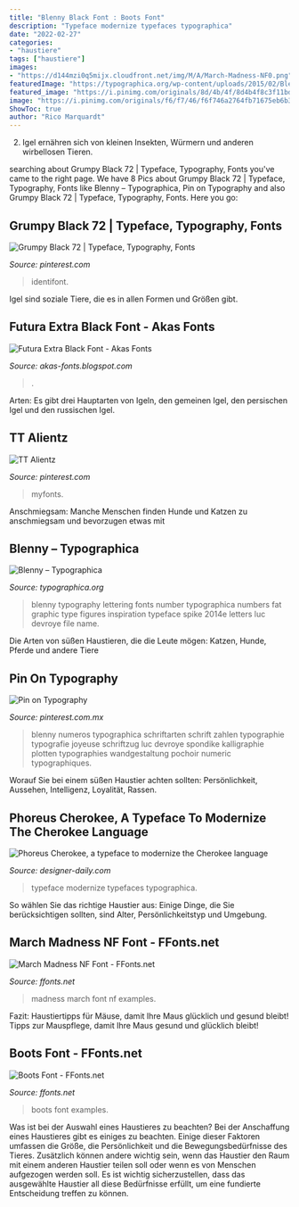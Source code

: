 ```yaml
---
title: "Blenny Black Font : Boots Font"
description: "Typeface modernize typefaces typographica"
date: "2022-02-27"
categories:
- "haustiere"
tags: ["haustiere"]
images:
- "https://d144mzi0q5mijx.cloudfront.net/img/M/A/March-Madness-NF0.png"
featuredImage: "https://typographica.org/wp-content/uploads/2015/02/Blenny_Speciman_extra_021.png"
featured_image: "https://i.pinimg.com/originals/8d/4b/4f/8d4b4f8c3f11bd8b2a760e9e4c486895.png"
image: "https://i.pinimg.com/originals/f6/f7/46/f6f746a2764fb71675eb6b39d62d8f64.gif"
ShowToc: true
author: "Rico Marquardt"
---
```



2. Igel ernähren sich von kleinen Insekten, Würmern und anderen wirbellosen Tieren.

	

		
searching about Grumpy Black 72 | Typeface, Typography, Fonts you've came to the right page. We have 8 Pics about Grumpy Black 72 | Typeface, Typography, Fonts like Blenny – Typographica, Pin on Typography and also Grumpy Black 72 | Typeface, Typography, Fonts. Here you go:
		
    
## Grumpy Black 72 | Typeface, Typography, Fonts

<img loading=lazy src="https://i.pinimg.com/originals/f6/f7/46/f6f746a2764fb71675eb6b39d62d8f64.gif" onerror="this.onerror=null;this.src='https://tse3.mm.bing.net/th?id=OIP.w6c0Ux2c78dSXvwbhZ-A1QAAAA&amp;pid=15.1';" alt="Grumpy Black 72 | Typeface, Typography, Fonts">

_Source: pinterest.com_

>identifont. 

	

Igel sind soziale Tiere, die es in allen Formen und Größen gibt.

    
## Futura Extra Black Font - Akas Fonts

<img loading=lazy src="https://i.pinimg.com/originals/fe/a7/3e/fea73ea79db157292dba2959259bcf31.jpg" onerror="this.onerror=null;this.src='https://tse3.mm.bing.net/th?id=OIP.kuSipdGbkxs6sl6FTpKWVAHaJ3&amp;pid=15.1';" alt="Futura Extra Black Font - Akas Fonts">

_Source: akas-fonts.blogspot.com_

>. 

	

Arten: Es gibt drei Hauptarten von Igeln, den gemeinen Igel, den persischen Igel und den russischen Igel.

    
## TT Alientz

<img loading=lazy src="https://i.pinimg.com/originals/8d/4b/4f/8d4b4f8c3f11bd8b2a760e9e4c486895.png" onerror="this.onerror=null;this.src='https://tse4.mm.bing.net/th?id=OIP.uihsI4GfQJFD7fxUoos89QHaDt&amp;pid=15.1';" alt="TT Alientz">

_Source: pinterest.com_

>myfonts. 

	

Anschmiegsam: Manche Menschen finden Hunde und Katzen zu anschmiegsam und bevorzugen etwas mit

    
## Blenny – Typographica

<img loading=lazy src="https://typographica.org/wp-content/uploads/2015/02/Blenny_Speciman_extra_021.png" onerror="this.onerror=null;this.src='https://tse3.mm.bing.net/th?id=OIP.6rvp7cb4Wf5q2Z0xy9EzjAHaHa&amp;pid=15.1';" alt="Blenny – Typographica">

_Source: typographica.org_

>blenny typography lettering fonts number typographica numbers fat graphic type figures inspiration typeface spike 2014e letters luc devroye file name. 

	

Die Arten von süßen Haustieren, die die Leute mögen: Katzen, Hunde, Pferde und andere Tiere

    
## Pin On Typography

<img loading=lazy src="https://i.pinimg.com/originals/ea/bb/e9/eabbe9edc6f859fe6ad99d31cbd1338c.png" onerror="this.onerror=null;this.src='https://tse2.mm.bing.net/th?id=OIP.wG9fxu0cPtk3fnM-zt0gCwHaHa&amp;pid=15.1';" alt="Pin on Typography">

_Source: pinterest.com.mx_

>blenny numeros typographica schriftarten schrift zahlen typographie typografie joyeuse schriftzug luc devroye spondike kalligraphie plotten typographies wandgestaltung pochoir numeric typographiques. 

	

Worauf Sie bei einem süßen Haustier achten sollten: Persönlichkeit, Aussehen, Intelligenz, Loyalität, Rassen.

    
## Phoreus Cherokee, A Typeface To Modernize The Cherokee Language

<img loading=lazy src="https://www.designer-daily.com/wp-content/uploads/2015/12/phoreus-cherokee-2.jpg" onerror="this.onerror=null;this.src='https://tse1.mm.bing.net/th?id=OIP.4kw2wiasXM19toZPB7muGAHaHa&amp;pid=15.1';" alt="Phoreus Cherokee, a typeface to modernize the Cherokee language">

_Source: designer-daily.com_

>typeface modernize typefaces typographica. 

	

So wählen Sie das richtige Haustier aus: Einige Dinge, die Sie berücksichtigen sollten, sind Alter, Persönlichkeitstyp und Umgebung.

    
## March Madness NF Font - FFonts.net

<img loading=lazy src="https://d144mzi0q5mijx.cloudfront.net/img/M/A/March-Madness-NF0.png" onerror="this.onerror=null;this.src='https://tse3.mm.bing.net/th?id=OIP.9QuTezRn2cjtmuG8cuIScwHaCi&amp;pid=15.1';" alt="March Madness NF Font - FFonts.net">

_Source: ffonts.net_

>madness march font nf examples. 

	

Fazit: Haustiertipps für Mäuse, damit Ihre Maus glücklich und gesund bleibt!
Tipps zur Mauspflege, damit Ihre Maus gesund und glücklich bleibt!

    
## Boots Font - FFonts.net

<img loading=lazy src="https://d144mzi0q5mijx.cloudfront.net/img/B/O/Boots0.png" onerror="this.onerror=null;this.src='https://tse4.mm.bing.net/th?id=OIP.LsMr1ugPamSVnneyzCvWNgHaCi&amp;pid=15.1';" alt="Boots Font - FFonts.net">

_Source: ffonts.net_

>boots font examples. 

	

Was ist bei der Auswahl eines Haustieres zu beachten?
Bei der Anschaffung eines Haustieres gibt es einiges zu beachten. Einige dieser Faktoren umfassen die Größe, die Persönlichkeit und die Bewegungsbedürfnisse des Tieres. Zusätzlich können andere wichtig sein, wenn das Haustier den Raum mit einem anderen Haustier teilen soll oder wenn es von Menschen aufgezogen werden soll. Es ist wichtig sicherzustellen, dass das ausgewählte Haustier all diese Bedürfnisse erfüllt, um eine fundierte Entscheidung treffen zu können.

